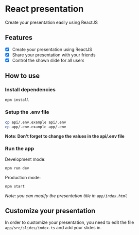 # React presentation

Create your presentation easily using ReactJS

## Features

- [x] Create your presentation using ReactJS
- [x] Share your presentation with your friends
- [x] Control the shown slide for all users

## How to use

### Install dependencies

```bash
npm install
```

### Setup the .env file

```bash
cp api/.env.example api/.env
cp app/.env.example app/.env
```

**Note: Don't forget to change the values in the api/.env file**

### Run the app

Development mode:

```bash
npm run dev
```

Production mode:

```bash
npm start
```

_Note: you can modify the presentation title in `app/index.html`_

## Customize your presentation

In order to customize your presentation, you need to edit the file `app/src/slides/index.ts` and add your slides in.
